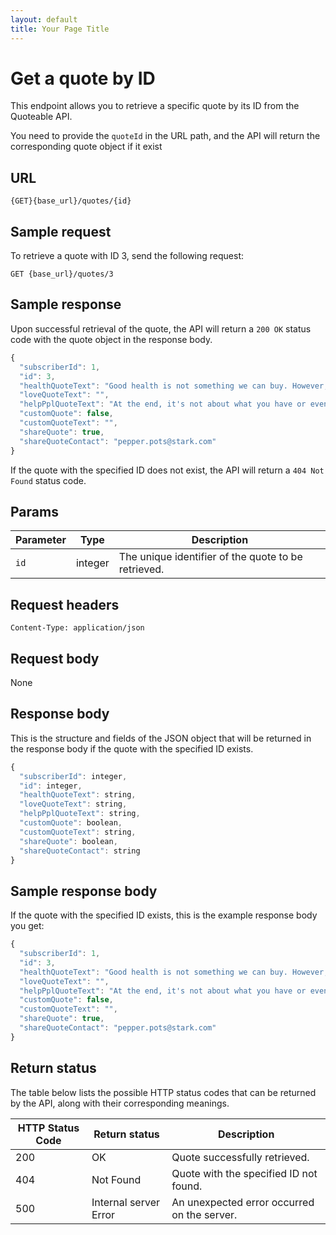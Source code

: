 ```yaml
---
layout: default
title: Your Page Title
---
```


# Get a quote by ID

This endpoint allows you to retrieve a specific quote by its ID from the Quoteable API.

You need to provide the `quoteId` in the URL path, and the API will return the corresponding quote object if it exist

## URL

```shell
{GET}{base_url}/quotes/{id}
```

## Sample request

To retrieve a quote with ID 3, send the following request:

```shell
GET {base_url}/quotes/3
```

## Sample response

Upon successful retrieval of the quote, the API will return a `200 OK` status code with the quote object in the response body.

```js
{
  "subscriberId": 1,
  "id": 3,
  "healthQuoteText": "Good health is not something we can buy. However, it can be an extremely valuable savings account. – Anne Wilson Schaef",
  "loveQuoteText": "",
  "helpPplQuoteText": "At the end, it's not about what you have or even what you've accomplished. It's about who you've lifted up, who you've made better. It's about what you've given back. – Denzel Washington",
  "customQuote": false,
  "customQuoteText": "",
  "shareQuote": true,
  "shareQuoteContact": "pepper.pots@stark.com"
}
```

If the quote with the specified ID does not exist, the API will return a `404 Not Found` status code.

## Params

| Parameter | Type | Description |
| ------------- | ----------- | ----------- |
| `id` | integer | The unique identifier of the quote to be retrieved. |

## Request headers

```shell
Content-Type: application/json
```

## Request body

None

## Response body

This is the structure and fields of the JSON object that will be returned in the response body if the quote with the specified ID exists.

```js
{
  "subscriberId": integer,
  "id": integer,
  "healthQuoteText": string,
  "loveQuoteText": string,
  "helpPplQuoteText": string,
  "customQuote": boolean,
  "customQuoteText": string,
  "shareQuote": boolean,
  "shareQuoteContact": string
}
```

## Sample response body

If the quote with the specified ID exists, this is the example response body you get:

```js
{
  "subscriberId": 1,
  "id": 3,
  "healthQuoteText": "Good health is not something we can buy. However, it can be an extremely valuable savings account. – Anne Wilson Schaef",
  "loveQuoteText": "",
  "helpPplQuoteText": "At the end, it's not about what you have or even what you've accomplished. It's about who you've lifted up, who you've made better. It's about what you've given back. – Denzel Washington",
  "customQuote": false,
  "customQuoteText": "",
  "shareQuote": true,
  "shareQuoteContact": "pepper.pots@stark.com"
}
```

## Return status

The table below lists the possible HTTP status codes that can be returned by the API, along with their corresponding meanings.

| HTTP Status Code | Return status | Description |
| ------------- | ----------- | ----------- |
| 200 | OK | Quote successfully retrieved. |
| 404 | Not Found | Quote with the specified ID not found. |
| 500 | Internal server Error | An unexpected error occurred on the server. |
